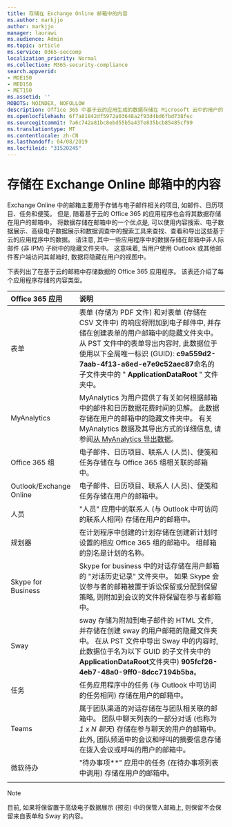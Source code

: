 ```yaml
---
title: 存储在 Exchange Online 邮箱中的内容
ms.author: markjjo
author: markjjo
manager: laurawi
ms.audience: Admin
ms.topic: article
ms.service: O365-seccomp
localization_priority: Normal
ms.collection: M365-security-compliance
search.appverid:
- MOE150
- MED150
- MET150
ms.assetid: ''
ROBOTS: NOINDEX, NOFOLLOW
description: Office 365 中基于云的应用生成的数据存储在 Microsoft 云中的用户的 Exchange Online 邮箱中。
ms.openlocfilehash: 6f7a81842df5972a03648a2f93d4bd6fbd738fec
ms.sourcegitcommit: 7a6c742a81bc8ebd55b5a437e835bcb85485cf99
ms.translationtype: MT
ms.contentlocale: zh-CN
ms.lasthandoff: 04/08/2019
ms.locfileid: "31520245"
---
```

# <a name="content-stored-in-exchange-online-mailboxes"></a>存储在 Exchange Online 邮箱中的内容

Exchange Online 中的邮箱主要用于存储与电子邮件相关的项目, 如邮件、日历项目、任务和便笺。 但是, 随着基于云的 Office 365 的应用程序也会将其数据存储在用户的邮箱中。 将数据存储在邮箱中的一个优点是, 可以使用内容搜索、电子数据展示、高级电子数据展示和数据调查中的搜索工具来查找、查看和导出这些基于云的应用程序中的数据。 请注意, 其中一些应用程序中的数据存储在邮箱中非人际邮件 (非 IPM) 子树中的隐藏文件夹中。 这意味着, 当用户使用 Outlook 或其他邮件客户端访问其邮箱时, 数据将隐藏在用户的视图中。

下表列出了在基于云的邮箱中存储数据的 Office 365 应用程序。 该表还介绍了每个应用程序存储的内容类型。

|Office 365 应用  |说明  |
|:---------|:---------|
|表单     <br/> |表单 (存储为 PDF 文件) 和对表单 (存储在 CSV 文件中) 的响应将附加到电子邮件中, 并存储在创建表单的用户邮箱中的隐藏文件夹中。 从 PST 文件中的表单导出内容时, 此数据位于使用以下全局唯一标识 (GUID): **c9a559d2-7aab-4f13-a6ed-e7e9c52aec87**命名的子文件夹中的 " **ApplicationDataRoot** " 文件夹中。        <br/> |
|MyAnalytics    <br/> |   MyAnalytics 为用户提供了有关如何根据邮箱中的邮件和日历数据花费时间的见解。 此数据存储在用户的邮箱中的隐藏文件夹中。 有关 MyAnalytics 数据及其导出方式的详细信息, 请参阅[从 MyAnalytics 导出数据](manage-gdpr-data-subject-requests-with-the-dsr-case-tool.md#exporting-data-from-myanalytics-and-the-office-roaming-service)。      <br/> |
|Office 365 组    <br/>|  电子邮件、日历项目、联系人 (人员)、便笺和任务存储在与 Office 365 组相关联的邮箱中。       <br/> |
|Outlook/Exchange Online<br/>|  电子邮件、日历项目、联系人 (人员)、便笺和任务存储在用户的邮箱中。       <br/> |
|人员    <br/> |  "人员" 应用中的联系人 (与 Outlook 中可访问的联系人相同) 存储在用户的邮箱中。      <br/> |
|规划器     <br/> |   在计划程序中创建的计划存储在创建新计划时设置的相应 Office 365 组的邮箱中。 组邮箱的别名是计划的名称。      <br/> |
|Skype for Business    <br/>  | Skype for business 中的对话存储在用户邮箱的 "对话历史记录" 文件夹中。 如果 Skype 会议参与者的邮箱被置于诉讼保留或分配到保留策略, 则附加到会议的文件将保留在参与者邮箱中。         <br/> |
|Sway     <br/> |  sway 存储为附加到电子邮件的 HTML 文件, 并存储在创建 sway 的用户邮箱的隐藏文件夹中。 在从 PST 文件中导出 Sway 中的内容时, 此数据位于名为以下 GUID 的子文件夹中的**ApplicationDataRoot**文件夹中) **905fcf26-4eb7-48a0-9ff0-8dcc7194b5ba**。       <br/> |
|任务    <br/> |  任务应用程序中的任务 (与 Outlook 中可访问的任务相同) 存储在用户的邮箱中。       <br/> |
|Teams    <br/>  |属于团队渠道的对话存储在与团队相关联的邮箱中。 团队中聊天列表的一部分对话 (也称为*1 x N 聊天*) 存储在参与聊天的用户的邮箱中。 此外, 团队频道中的会议和呼叫的摘要信息存储在拨入会议或呼叫的用户的邮箱中。 <br/> | 
|微软待办  <br/> | "待办事项**" 应用中的任务 (在待办事项列表中调用) 存储在用户的邮箱中。        <br/> |
||||

> [!NOTE]
> 目前, 如果将保留置于高级电子数据展示 (预览) 中的保管人邮箱上, 则保留不会保留来自表单和 Sway 的内容。 